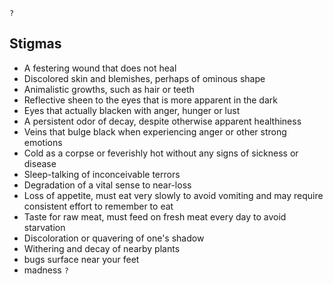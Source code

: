 `?`

## Stigmas
* A festering wound that does not heal
* Discolored skin and blemishes, perhaps of ominous shape
* Animalistic growths, such as hair or teeth
* Reflective sheen to the eyes that is more apparent in the dark
* Eyes that actually blacken with anger, hunger or lust
* A persistent odor of decay, despite otherwise apparent healthiness
* Veins that bulge black when experiencing anger or other strong emotions
* Cold as a corpse or feverishly hot without any signs of sickness or disease
* Sleep-talking of inconceivable terrors
* Degradation of a vital sense to near-loss
* Loss of appetite, must eat very slowly to avoid vomiting and may require consistent effort to remember to eat
* Taste for raw meat, must feed on fresh meat every day to avoid starvation
* Discoloration or quavering of one's shadow
* Withering and decay of nearby plants
* bugs surface near your feet
* madness `?`